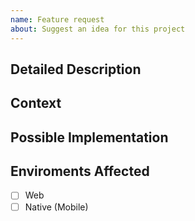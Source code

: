 ```yaml
---
name: Feature request
about: Suggest an idea for this project
---
```


<!--- Provide a general summary of the issue in the Title above -->

## Detailed Description

<!--- Provide a detailed description of the change or addition you are proposing -->

## Context

<!--- Why is this change important to you? How would you use it? -->
<!--- How can it benefit other users? -->

## Possible Implementation

<!--- Not obligatory, but suggest an idea for implementing addition or change -->

## Enviroments Affected

<!--- Include as many relevant details about the environment you experienced the bug in -->

- [ ] Web
- [ ] Native (Mobile)

<!--- Describe how this affects the above environments -->
